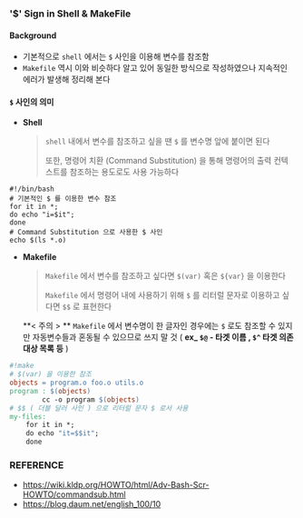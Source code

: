 ### '$' Sign in Shell & MakeFile



#### Background

- 기본적으로 `shell` 에서는 `$` 사인을 이용해 변수를 참조함
- `Makefile` 역시 이와 비슷하다 알고 있어 동일한 방식으로 작성하였으나 지속적인 에러가 발생해 정리해 본다



#### `$` 사인의 의미

- **Shell**

  > `shell` 내에서 변수를 참조하고 싶을 땐 `$` 를 변수명 앞에 붙이면 된다
  >
  > 또한, 명령어 치환 (Command Substitution) 을 통해 명령어의 출력 컨텍스트를 참조하는 용도로도 사용 가능하다

~~~shell
#!/bin/bash
# 기본적인 $ 를 이용한 변수 참조
for it in *;
do echo "i=$it";
done
# Command Substitution 으로 사용한 $ 사인
echo $(ls *.o)
~~~

- **Makefile**

  > `Makefile` 에서 변수를 참조하고 싶다면 `$(var)` 혹은 `${var}` 을 이용한다
  >
  > `Makefile` 에서 명령어 내에 사용하기 위해 `$` 를 리터럴 문자로 이용하고 싶다면 `$$` 로 표현한다

  **< 주의 > ** `Makefile` 에서 변수명이 한 글자인 경우에는 `$` 로도 참조할 수 있지만 자동변수들과 혼동될 수 있으므로 쓰지 말 것 ( **ex_ `$@` - 타겟 이름 , `$^` 타겟 의존 대상 목록 등** )

~~~makefile
#!make
# $(var) 을 이용한 참조
objects = program.o foo.o utils.o
program : $(objects)
		cc -o program $(objects)
# $$ ( 더블 달러 사인 ) 으로 리터럴 문자 $ 로서 사용
my-files:
    for it in *; 
    do echo "it=$$it";
    done
~~~



### REFERENCE

- https://wiki.kldp.org/HOWTO/html/Adv-Bash-Scr-HOWTO/commandsub.html
- https://blog.daum.net/english_100/10